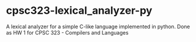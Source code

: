 # cpsc323-lexical_analyzer-py
A lexical analyzer for a simple C-like language implemented in python. Done as HW 1 for CPSC 323 - Compilers and Languages
